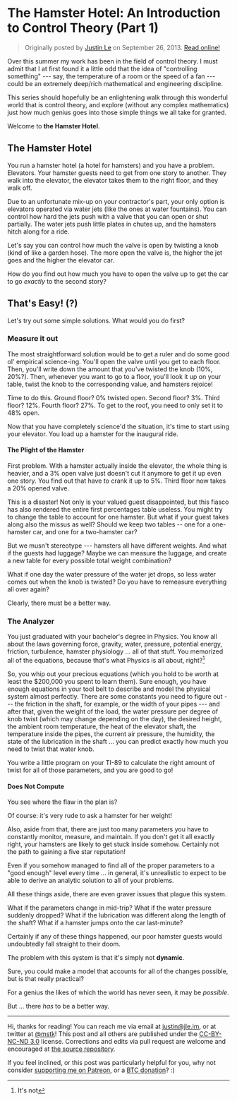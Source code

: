 The Hamster Hotel: An Introduction to Control Theory (Part 1)
=============================================================

> Originally posted by [Justin Le](https://blog.jle.im/) on September 26, 2013.
> [Read online!](https://blog.jle.im/entry/the-hamster-hotel-an-introduction-to-control-theory.html)

Over this summer my work has been in the field of control theory. I must admit
that I at first found it a little odd that the idea of "controlling something"
--- say, the temperature of a room or the speed of a fan --- could be an
extremely deep/rich mathematical and engineering discipline.

This series should hopefully be an enlightening walk through this wonderful
world that is control theory, and explore (without any complex mathematics) just
how much genius goes into those simple things we all take for granted.

Welcome to **the Hamster Hotel**.

The Hamster Hotel
-----------------

You run a hamster hotel (a hotel for hamsters) and you have a problem.
Elevators. Your hamster guests need to get from one story to another. They walk
into the elevator, the elevator takes them to the right floor, and they walk
off.

Due to an unfortunate mix-up on your contractor's part, your only option is
elevators operated via water jets (like the ones at water fountains). You can
control how hard the jets push with a valve that you can open or shut partially.
The water jets push little plates in chutes up, and the hamsters hitch along for
a ride.

Let's say you can control how much the valve is open by twisting a knob (kind of
like a garden hose). The more open the valve is, the higher the jet goes and the
higher the elevator car.

How do you find out how much you have to open the valve up to get the car to go
*exactly* to the second story?

That's Easy! (?)
----------------

Let's try out some simple solutions. What would you do first?

### Measure it out

The most straightforward solution would be to get a ruler and do some good ol'
empirical science-ing. You'll open the valve until you get to each floor. Then,
you'll write down the amount that you've twisted the knob (10%, 20%?). Then,
whenever you want to go to a floor, you'll look it up on your table, twist the
knob to the corresponding value, and hamsters rejoice!

Time to do this. Ground floor? 0% twisted open. Second floor? 3%. Third floor?
12%. Fourth floor? 27%. To get to the roof, you need to only set it to 48% open.

Now that you have completely science'd the situation, it's time to start using
your elevator. You load up a hamster for the inaugural ride.

#### The Plight of the Hamster

First problem. With a hamster actually inside the elevator, the whole thing is
heavier, and a 3% open valve just doesn't cut it anymore to get it up even one
story. You find out that have to crank it up to 5%. Third floor now takes a 20%
opened valve.

This is a disaster! Not only is your valued guest disappointed, but this fiasco
has also rendered the entire first percentages table useless. You might try to
change the table to account for one hamster. But what if your guest takes along
also the missus as well? Should we keep two tables -- one for a one-hamster car,
and one for a two-hamster car?

But we musn't stereotype --- hamsters all have different weights. And what if
the guests had luggage? Maybe we can measure the luggage, and create a new table
for every possible total weight combination?

What if one day the water pressure of the water jet drops, so less water comes
out when the knob is twisted? Do you have to remeasure everything all over
again?

Clearly, there must be a better way.

### The Analyzer

You just graduated with your bachelor's degree in Physics. You know all about
the laws governing force, gravity, water, pressure, potential energy, friction,
turbulence, hamster physiology ... all of that stuff. You memorized all of the
equations, because that's what Physics is all about, right?[^1]

So, you whip out your precious equations (which you hold to be worth at least
the \$200,000 you spent to learn them). Sure enough, you have enough equations
in your tool belt to describe and model the physical system almost perfectly.
There are some constants you need to figure out --- the friction in the shaft,
for example, or the width of your pipes --- and after that, given the weight of
the load, the water pressure per degree of knob twist (which may change
depending on the day), the desired height, the ambient room temperature, the
heat of the elevator shaft, the temperature inside the pipes, the current air
pressure, the humidity, the state of the lubrication in the shaft ... you can
predict exactly how much you need to twist that water knob.

You write a little program on your TI-89 to calculate the right amount of twist
for all of those parameters, and you are good to go!

#### Does Not Compute

You see where the flaw in the plan is?

Of course: it's very rude to ask a hamster for her weight!

Also, aside from that, there are just too many parameters you have to constantly
monitor, measure, and maintain. If you don't get it all exactly right, your
hamsters are likely to get stuck inside somehow. Certainly not the path to
gaining a five star reputation!

Even if you somehow managed to find all of the proper parameters to a "good
enough" level every time ... in general, it's unrealistic to expect to be able
to derive an analytic solution to all of your problems.

All these things aside, there are even graver issues that plague this system.

What if the parameters change in mid-trip? What if the water pressure suddenly
dropped? What if the lubrication was different along the length of the shaft?
What if a hamster jumps onto the car last-minute?

Certainly if any of these things happened, our poor hamster guests would
undoubtedly fall straight to their doom.

The problem with this system is that it's simply not **dynamic**.

Sure, you could make a model that accounts for all of the changes possible, but
is that really practical?

For a genius the likes of which the world has never seen, it may be *possible*.

But ... there *has* to be a better way.

[^1]: It's not

---------

Hi, thanks for reading! You can reach me via email at <justin@jle.im>, or at
twitter at [\@mstk](https://twitter.com/mstk)! This post and all others are
published under the [CC-BY-NC-ND
3.0](https://creativecommons.org/licenses/by-nc-nd/3.0/) license. Corrections
and edits via pull request are welcome and encouraged at [the source
repository](https://github.com/mstksg/inCode).

If you feel inclined, or this post was particularly helpful for you, why not
consider [supporting me on Patreon](https://www.patreon.com/justinle/overview),
or a [BTC donation](bitcoin:3D7rmAYgbDnp4gp4rf22THsGt74fNucPDU)? :)
